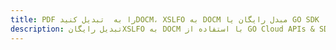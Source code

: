 ---title: PDF را به  تبدیل کنیدDOCM، XSLFO به DOCM مبدل رایگان یا GO SDKdescription: تبدیل رایگانXSLFO به DOCM با استفاده از GO Cloud APIs & SDK همچنین اسناد PDF را در Cloud ایجاد، ویرایش و رندر کنید.---